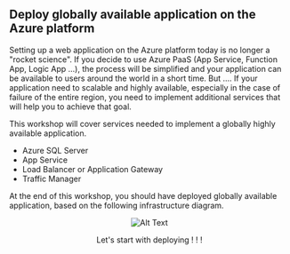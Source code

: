 ## Deploy globally available application on the Azure platform

Setting up a web application on the Azure platform today is no longer a "rocket science". If you decide to use Azure PaaS (App Service, Function App, Logic App ...), the process will be simplified and your application can be available to users around the world in a short time. But .... If your application need to scalable and highly available, especially in the case of failure of the entire region, you need to implement additional services that will help you to achieve that goal.

This workshop will cover services needed to implement a globally highly available application.

 - Azure SQL Server
 - App Service
 - Load Balancer or Application Gateway
 - Traffic Manager



At the end of this workshop, you should have deployed globally available application, based on the following infrastructure diagram.

<div style="text-align:center" markdown="1">

![Alt Text](https://raw.githubusercontent.com/PremiumEducation/Deploy_Globally_Available_Application/master/GloballyAvailableApplication.PNG)



Let's start with deploying ! ! !